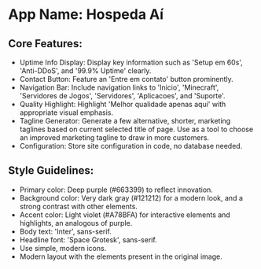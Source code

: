 # **App Name**: Hospeda Aí

## Core Features:

- Uptime Info Display: Display key information such as 'Setup em 60s', 'Anti-DDoS', and '99.9% Uptime' clearly.
- Contact Button: Feature an 'Entre em contato' button prominently.
- Navigation Bar: Include navigation links to 'Inicio', 'Minecraft', 'Servidores de Jogos', 'Servidores', 'Aplicacoes', and 'Suporte'.
- Quality Highlight: Highlight 'Melhor qualidade apenas aqui' with appropriate visual emphasis.
- Tagline Generator: Generate a few alternative, shorter, marketing taglines based on current selected title of page. Use as a tool to choose an improved marketing tagline to draw in more customers.
- Configuration: Store site configuration in code, no database needed.

## Style Guidelines:

- Primary color: Deep purple (#663399) to reflect innovation.
- Background color: Very dark gray (#121212) for a modern look, and a strong contrast with other elements.
- Accent color: Light violet (#A78BFA) for interactive elements and highlights, an analogous of purple.
- Body text: 'Inter', sans-serif.
- Headline font: 'Space Grotesk', sans-serif.
- Use simple, modern icons.
- Modern layout with the elements present in the original image.